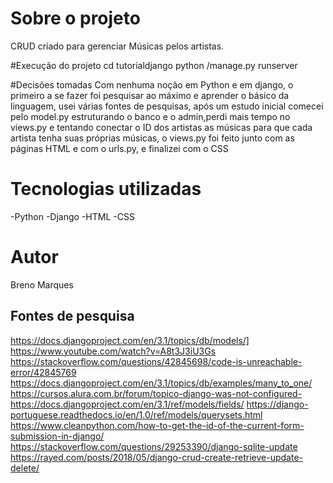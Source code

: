 # Sobre o projeto
CRUD criado para gerenciar Músicas pelos artistas.


#Execução do projeto
cd tutorialdjango
python /manage.py runserver

#Decisões tomadas
Com nenhuma noção em Python e em django, o primeiro a se fazer foi pesquisar ao máximo e aprender o básico da linguagem,
usei várias fontes de pesquisas, após um estudo inicial comecei pelo model.py estruturando o banco e o admin,perdi mais 
tempo no views.py e tentando conectar o ID dos artistas as músicas para que cada artista tenha suas próprias músicas,
o views.py foi feito junto com as páginas HTML e com o urls.py, e finalizei com o CSS

# Tecnologias utilizadas
-Python
-Django
-HTML
-CSS

# Autor
  Breno Marques

## Fontes de pesquisa
https://docs.djangoproject.com/en/3.1/topics/db/models/]
https://www.youtube.com/watch?v=A8t3J3iU3Gs
https://stackoverflow.com/questions/42845698/code-is-unreachable-error/42845769
https://docs.djangoproject.com/en/3.1/topics/db/examples/many_to_one/
https://cursos.alura.com.br/forum/topico-django-was-not-configured-
https://docs.djangoproject.com/en/3.1/ref/models/fields/
https://django-portuguese.readthedocs.io/en/1.0/ref/models/querysets.html
https://www.cleanpython.com/how-to-get-the-id-of-the-current-form-submission-in-django/
https://stackoverflow.com/questions/29253390/django-sqlite-update
https://rayed.com/posts/2018/05/django-crud-create-retrieve-update-delete/

